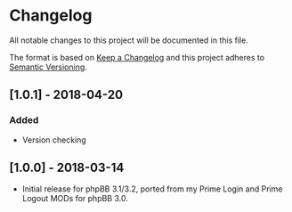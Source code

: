 # Changelog
All notable changes to this project will be documented in this file.

The format is based on [Keep a Changelog](http://keepachangelog.com/en/1.0.0/)
and this project adheres to [Semantic Versioning](http://semver.org/spec/v2.0.0.html).

## [1.0.1] - 2018-04-20
### Added
- Version checking

## [1.0.0] - 2018-03-14
- Initial release for phpBB 3.1/3.2, ported from my Prime Login and Prime Logout MODs for phpBB 3.0.